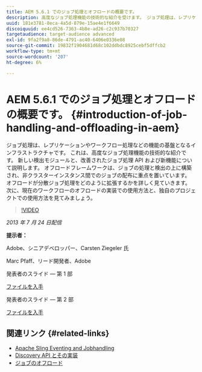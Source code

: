 ```yaml
---
title: AEM 5.6.1 でのジョブ処理とオフロードの概要です。
description: 高度なジョブ処理機能の技術的な紹介を受けます。 ジョブ処理は、レプリケーションやワークフロー処理などの機能の基盤となるインフラストラクチャです。 ジョブ処理 API の改善と新機能に加えて、検出モジュールについて説明します。
uuid: 181e3781-8eca-4a5d-879e-15ae4e1f6649
discoiquuid: ee4cd526-7363-4b8e-ad26-c2c937b70327
targetaudience: target-audience advanced
exl-id: 9fa2f9a8-86de-4791-ac40-6406e0336e08
source-git-commit: 19832f1904681d68c102ddbdc8925cebf5dffcb2
workflow-type: tm+mt
source-wordcount: '207'
ht-degree: 6%

---
```


# AEM 5.6.1 でのジョブ処理とオフロードの概要です。 {#introduction-of-job-handling-and-offloading-in-aem}

ジョブ処理は、レプリケーションやワークフロー処理などの機能の基盤となるインフラストラクチャです。 これは、高度なジョブ処理機能の技術的な紹介です。 新しい検出モジュールと、改善されたジョブ処理 API および新機能について説明します。 オフロードフレームワークは、ジョブの処理と検出の上に構築され、非クラスターインスタンス間でのジョブの配布に重点を置いています。 オフロードが分散ジョブ処理をどのように拡張するかを詳しく見ていきます。 次に、現在のワークフローのオフロードの実装での使用方法と、独自のプロジェクトでの使用方法を見てみましょう。

>[!VIDEO](https://video.tv.adobe.com/v/19580/?quality=9)

*2013 年 7 月 24 日配信*

**提示者：**

Adobe、シニアデベロッパー、Carsten Ziegeler 氏

Marc Pfaff、リード開発者、Adobe

発表者のスライド — 第 1 部

[ファイルを入手](assets/jobhandling.pdf)

発表者のスライド — 第 2 部

[ファイルを入手](assets/offloading.pdf)

## 関連リンク {#related-links}

* [Apache Sling Eventing and Jobhandling](http://sling.apache.org/documentation/bundles/apache-sling-eventing-and-job-handling.html)
* [Discovery API とその実装](http://sling.apache.org/documentation/bundles/discovery-api-and-impl.html)
* [ジョブのオフロード](http://docs.adobe.com/docs/en/cq/current/deploying/offloading.html)
